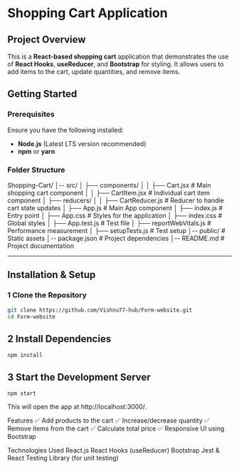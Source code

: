 # Shopping Cart Application

## Project Overview
This is a **React-based shopping cart** application that demonstrates the use of **React Hooks**, **useReducer**, and **Bootstrap** for styling. It allows users to add items to the cart, update quantities, and remove items.

## Getting Started

### **Prerequisites**
Ensure you have the following installed:
- **Node.js** (Latest LTS version recommended)
- **npm** or **yarn**

### Folder Structure
Shopping-Cart/ 
│-- src/ 
│ ├── components/ 
│ │ ├── Cart.jsx # Main shopping cart component 
│ │ ├── CartItem.jsx # Individual cart item component 
│ ├── reducers/ 
│ │ ├── CartReducer.js # Reducer to handle cart state updates 
│ ├── App.js # Main App component 
│ ├── index.js # Entry point 
│ ├── App.css # Styles for the application 
│ ├── index.css # Global styles 
│ ├── App.test.js # Test file 
│ ├── reportWebVitals.js # Performance measurement 
│ ├── setupTests.js # Test setup 
│-- public/ # Static assets 
│-- package.json # Project dependencies 
│-- README.md # Project documentation

---

##  Installation & Setup

### 1 **Clone the Repository**
```bash
git clone https://github.com/Vishnu77-hub/Form-website.git
cd Form-website
```
## 2️ Install Dependencies
```
npm install
```
## 3️ Start the Development Server
```
npm start
```
This will open the app at http://localhost:3000/.

Features
✅ Add products to the cart
✅ Increase/decrease quantity
✅ Remove items from the cart
✅ Calculate total price
✅ Responsive UI using Bootstrap

Technologies Used
React.js
React Hooks (useReducer)
Bootstrap
Jest & React Testing Library (for unit testing)
